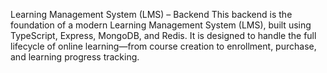 Learning Management System (LMS) – Backend
This backend is the foundation of a modern Learning Management System (LMS), built using TypeScript, Express, MongoDB, and Redis. It is designed to handle the full lifecycle of online learning—from course creation to enrollment, purchase, and learning progress tracking.
 
 
